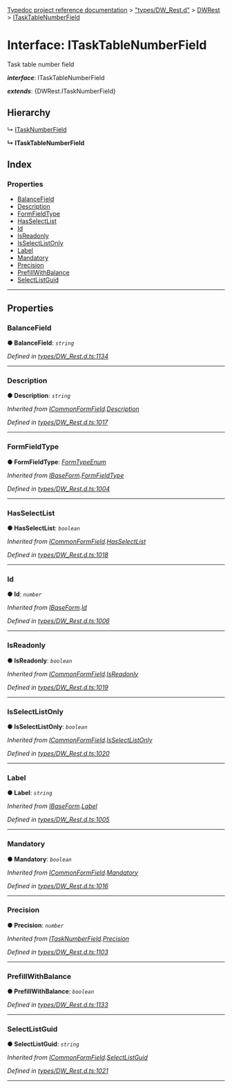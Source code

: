 [Typedoc project reference documentation](../README.md) > ["types/DW_Rest.d"](../modules/_types_dw_rest_d_.md) > [DWRest](../modules/_types_dw_rest_d_.dwrest.md) > [ITaskTableNumberField](../interfaces/_types_dw_rest_d_.dwrest.itasktablenumberfield.md)

# Interface: ITaskTableNumberField

Task table number field

*__interface__*: ITaskTableNumberField

*__extends__*: {DWRest.ITaskNumberField}

## Hierarchy

↳  [ITaskNumberField](_types_dw_rest_d_.dwrest.itasknumberfield.md)

**↳ ITaskTableNumberField**

## Index

### Properties

* [BalanceField](_types_dw_rest_d_.dwrest.itasktablenumberfield.md#balancefield)
* [Description](_types_dw_rest_d_.dwrest.itasktablenumberfield.md#description)
* [FormFieldType](_types_dw_rest_d_.dwrest.itasktablenumberfield.md#formfieldtype)
* [HasSelectList](_types_dw_rest_d_.dwrest.itasktablenumberfield.md#hasselectlist)
* [Id](_types_dw_rest_d_.dwrest.itasktablenumberfield.md#id)
* [IsReadonly](_types_dw_rest_d_.dwrest.itasktablenumberfield.md#isreadonly)
* [IsSelectListOnly](_types_dw_rest_d_.dwrest.itasktablenumberfield.md#isselectlistonly)
* [Label](_types_dw_rest_d_.dwrest.itasktablenumberfield.md#label)
* [Mandatory](_types_dw_rest_d_.dwrest.itasktablenumberfield.md#mandatory)
* [Precision](_types_dw_rest_d_.dwrest.itasktablenumberfield.md#precision)
* [PrefillWithBalance](_types_dw_rest_d_.dwrest.itasktablenumberfield.md#prefillwithbalance)
* [SelectListGuid](_types_dw_rest_d_.dwrest.itasktablenumberfield.md#selectlistguid)

---

## Properties

<a id="balancefield"></a>

###  BalanceField

**● BalanceField**: *`string`*

*Defined in [types/DW_Rest.d.ts:1134](https://github.com/DocuWare/REST-Sample-TS/blob/0222c3e/src/types/DW_Rest.d.ts#L1134)*

___
<a id="description"></a>

###  Description

**● Description**: *`string`*

*Inherited from [ICommonFormField](_types_dw_rest_d_.dwrest.icommonformfield.md).[Description](_types_dw_rest_d_.dwrest.icommonformfield.md#description)*

*Defined in [types/DW_Rest.d.ts:1017](https://github.com/DocuWare/REST-Sample-TS/blob/0222c3e/src/types/DW_Rest.d.ts#L1017)*

___
<a id="formfieldtype"></a>

###  FormFieldType

**● FormFieldType**: *[FormTypeEnum](../enums/_types_dw_rest_d_.dwrest.formtypeenum.md)*

*Inherited from [IBaseForm](_types_dw_rest_d_.dwrest.ibaseform.md).[FormFieldType](_types_dw_rest_d_.dwrest.ibaseform.md#formfieldtype)*

*Defined in [types/DW_Rest.d.ts:1004](https://github.com/DocuWare/REST-Sample-TS/blob/0222c3e/src/types/DW_Rest.d.ts#L1004)*

___
<a id="hasselectlist"></a>

###  HasSelectList

**● HasSelectList**: *`boolean`*

*Inherited from [ICommonFormField](_types_dw_rest_d_.dwrest.icommonformfield.md).[HasSelectList](_types_dw_rest_d_.dwrest.icommonformfield.md#hasselectlist)*

*Defined in [types/DW_Rest.d.ts:1018](https://github.com/DocuWare/REST-Sample-TS/blob/0222c3e/src/types/DW_Rest.d.ts#L1018)*

___
<a id="id"></a>

###  Id

**● Id**: *`number`*

*Inherited from [IBaseForm](_types_dw_rest_d_.dwrest.ibaseform.md).[Id](_types_dw_rest_d_.dwrest.ibaseform.md#id)*

*Defined in [types/DW_Rest.d.ts:1006](https://github.com/DocuWare/REST-Sample-TS/blob/0222c3e/src/types/DW_Rest.d.ts#L1006)*

___
<a id="isreadonly"></a>

###  IsReadonly

**● IsReadonly**: *`boolean`*

*Inherited from [ICommonFormField](_types_dw_rest_d_.dwrest.icommonformfield.md).[IsReadonly](_types_dw_rest_d_.dwrest.icommonformfield.md#isreadonly)*

*Defined in [types/DW_Rest.d.ts:1019](https://github.com/DocuWare/REST-Sample-TS/blob/0222c3e/src/types/DW_Rest.d.ts#L1019)*

___
<a id="isselectlistonly"></a>

###  IsSelectListOnly

**● IsSelectListOnly**: *`boolean`*

*Inherited from [ICommonFormField](_types_dw_rest_d_.dwrest.icommonformfield.md).[IsSelectListOnly](_types_dw_rest_d_.dwrest.icommonformfield.md#isselectlistonly)*

*Defined in [types/DW_Rest.d.ts:1020](https://github.com/DocuWare/REST-Sample-TS/blob/0222c3e/src/types/DW_Rest.d.ts#L1020)*

___
<a id="label"></a>

###  Label

**● Label**: *`string`*

*Inherited from [IBaseForm](_types_dw_rest_d_.dwrest.ibaseform.md).[Label](_types_dw_rest_d_.dwrest.ibaseform.md#label)*

*Defined in [types/DW_Rest.d.ts:1005](https://github.com/DocuWare/REST-Sample-TS/blob/0222c3e/src/types/DW_Rest.d.ts#L1005)*

___
<a id="mandatory"></a>

###  Mandatory

**● Mandatory**: *`boolean`*

*Inherited from [ICommonFormField](_types_dw_rest_d_.dwrest.icommonformfield.md).[Mandatory](_types_dw_rest_d_.dwrest.icommonformfield.md#mandatory)*

*Defined in [types/DW_Rest.d.ts:1016](https://github.com/DocuWare/REST-Sample-TS/blob/0222c3e/src/types/DW_Rest.d.ts#L1016)*

___
<a id="precision"></a>

###  Precision

**● Precision**: *`number`*

*Inherited from [ITaskNumberField](_types_dw_rest_d_.dwrest.itasknumberfield.md).[Precision](_types_dw_rest_d_.dwrest.itasknumberfield.md#precision)*

*Defined in [types/DW_Rest.d.ts:1103](https://github.com/DocuWare/REST-Sample-TS/blob/0222c3e/src/types/DW_Rest.d.ts#L1103)*

___
<a id="prefillwithbalance"></a>

###  PrefillWithBalance

**● PrefillWithBalance**: *`boolean`*

*Defined in [types/DW_Rest.d.ts:1133](https://github.com/DocuWare/REST-Sample-TS/blob/0222c3e/src/types/DW_Rest.d.ts#L1133)*

___
<a id="selectlistguid"></a>

###  SelectListGuid

**● SelectListGuid**: *`string`*

*Inherited from [ICommonFormField](_types_dw_rest_d_.dwrest.icommonformfield.md).[SelectListGuid](_types_dw_rest_d_.dwrest.icommonformfield.md#selectlistguid)*

*Defined in [types/DW_Rest.d.ts:1021](https://github.com/DocuWare/REST-Sample-TS/blob/0222c3e/src/types/DW_Rest.d.ts#L1021)*

___


